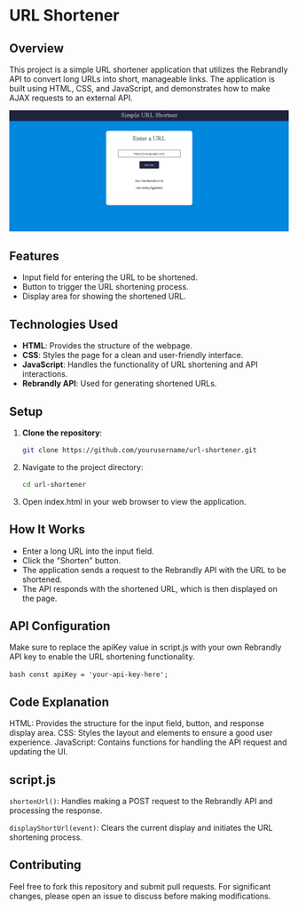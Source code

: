 # URL Shortener

## Overview

This project is a simple URL shortener application that utilizes the Rebrandly API to convert long URLs into short, manageable links. The application is built using HTML, CSS, and JavaScript, and demonstrates how to make AJAX requests to an external API.

![alt text](image.png)

## Features

- Input field for entering the URL to be shortened.
- Button to trigger the URL shortening process.
- Display area for showing the shortened URL.

## Technologies Used

- **HTML**: Provides the structure of the webpage.
- **CSS**: Styles the page for a clean and user-friendly interface.
- **JavaScript**: Handles the functionality of URL shortening and API interactions.
- **Rebrandly API**: Used for generating shortened URLs.

## Setup

1. **Clone the repository**:

   ```bash
   git clone https://github.com/yourusername/url-shortener.git
2. Navigate to the project directory:

    ```bash
    cd url-shortener
3. Open index.html in your web browser to view the application.

## How It Works
- Enter a long URL into the input field.
- Click the "Shorten" button.
- The application sends a request to the Rebrandly API with the URL to be shortened.
- The API responds with the shortened URL, which is then displayed on the page.

## API Configuration
Make sure to replace the apiKey value in script.js with your own Rebrandly API key to enable the URL shortening functionality.
 
```bash const apiKey = 'your-api-key-here';```


##  Code Explanation
HTML: Provides the structure for the input field, button, and response display area.
CSS: Styles the layout and elements to ensure a good user experience.
JavaScript: Contains functions for handling the API request and updating the UI.

## script.js
`shortenUrl()`: Handles making a POST request to the Rebrandly API and processing the response.

`displayShortUrl(event)`: Clears the current display and initiates the URL shortening process.

## Contributing
Feel free to fork this repository and submit pull requests. For significant changes, please open an issue to discuss before making modifications.